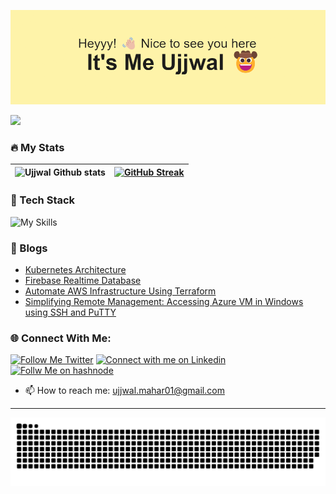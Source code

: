 ![Me](header.png)

![](https://komarev.com/ghpvc/?username=UjjwalMahar)

<!-- ## About Me

- 🔭 I’m currently working on Android and Cloud
- 🌱 I’m currently learning Cloud 
- 👯 I’m looking to collaborate on ...
- 🤔 I’m looking for help with ...
- 💬 Ask me about ...
- 😄 Pronouns: He/Him
- ⚡ Fun fact: ...

 -->

### :fire: My Stats
![Ujjwal Github stats](https://github-readme-stats.vercel.app/api?username=UjjwalMahar&show_icons=true&theme=radical) | [![GitHub Streak](https://streak-stats.demolab.com/?user=UjjwalMahar&theme=dark)](https://git.io/streak-stats) 
--- | --- 

### 🔎 Tech Stack
![My Skills](https://skillicons.dev/icons?i=py,java,azure,aws,gcp,docker,jenkins,go,kubernetes,github,git,figma,firebase,flutter,androidstudio )


### 📝 Blogs
- [Kubernetes Architecture](https://ujjwalmahar.hashnode.dev/kubernetes-architecture) 
- [Firebase Realtime Database](https://ujjwalmahar.hashnode.dev/firebase-realtime-database)
- [Automate AWS Infrastructure Using Terraform](https://ujjwalmahar.hashnode.dev/automate-aws-infrastructure-using-terraform)
- [Simplifying Remote Management: Accessing Azure VM in Windows using SSH and PuTTY](https://ujjwalmahar.hashnode.dev/simplifying-remote-management-accessing-azure-vm-in-windows-using-ssh-and-putty)


### 🌐 Connect With Me:

 [![Follow Me Twitter](https://img.shields.io/badge/Twitter-1DA1F2?style=for-the-badge&logo=twitter&logoColor=white)](https://twitter.com/UjjwalMahar)  [![Connect with me on Linkedin](https://img.shields.io/badge/LinkedIn-0077B5?style=for-the-badge&logo=linkedin&logoColor=white)](https://www.linkedin.com/in/ujjwal-mahar-354a0a229/)  [![Follw Me on hashnode](https://img.shields.io/badge/Hashnode-2962FF?style=for-the-badge&logo=hashnode&logoColor=white)](https://ujjwalmahar.hashnode.dev/)
 
 
- 📫 How to reach me: ujjwal.mahar01@gmail.com

---

<picture>
<img src="https://raw.githubusercontent.com/UjjwalMahar/UjjwalMahar/output/github-contribution-grid-snake.svg" />
</picture>
</p>

